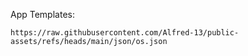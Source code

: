 App Templates:
 
```
https://raw.githubusercontent.com/Alfred-13/public-assets/refs/heads/main/json/os.json
```
